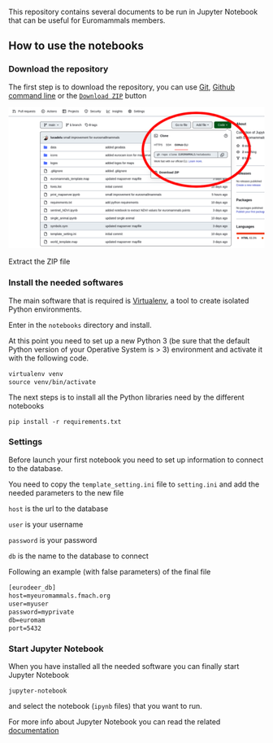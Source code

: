 This repository contains several documents to be run in Jupyter Notebook that can be useful for Euromammals members.

## How to use the notebooks

### Download the repository

The first step is to download the repository, you can use [Git](https://git-scm.com/), [Github command line](https://cli.github.com/) or the [`Download ZIP`](https://github.com/EUROMAMMALS/notebooks/archive/refs/heads/main.zip) button

![Download the Euromammals notebook](images/download_source_code.png "Download the Euromammals notebook")

Extract the ZIP file

### Install the needed softwares

The main software that is required is [Virtualenv](https://virtualenv.pypa.io/en/latest/), a tool to create isolated Python environments.

Enter in the `notebooks` directory and install.

At this point you need to set up a new Python 3 (be sure that the default Python version of your Operative System is > 3) environment and activate it with the following code.

    virtualenv venv
    source venv/bin/activate

The next steps is to install all the Python libraries need by the different notebooks

    pip install -r requirements.txt

### Settings

Before launch your first notebook you need to set up information to connect to the database.

You need to copy the `template_setting.ini` file to `setting.ini` and add the needed parameters to the new file

   `host` is the url to the database

   `user` is your username

   `password` is your password

   `db` is the name to the database to connect

Following an example (with false parameters) of the final file

    [eurodeer_db]
    host=myeuromammals.fmach.org
    user=myuser
    password=myprivate
    db=euromam
    port=5432

### Start Jupyter Notebook

When you have installed all the needed software you can finally start Jupyter Notebook

    jupyter-notebook

and select the notebook (`ipynb` files) that you want to run.

For more info about Jupyter Notebook you can read the related [documentation](https://docs.jupyter.org/en/latest/)
